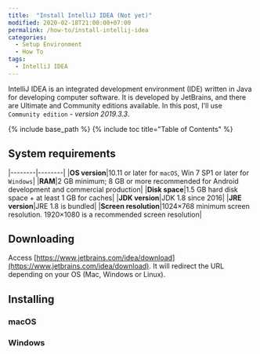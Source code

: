 ```yaml
---
title:  "Install IntelliJ IDEA (Not yet)"
modified: 2020-02-18T21:00:00+07:00
permalink: /how-to/install-intellij-idea
categories: 
  - Setup Environment
  - How To
tags:
  - IntelliJ IDEA
---
```


IntelliJ IDEA is an integrated development environment (IDE) written in Java for developing computer software. It is developed by JetBrains, and there are Ultimate and Community editions available. In this post, I'll use `Community edition` - *version 2019.3.3*.

{% include base_path %}
{% include toc title="Table of Contents" %}

## System requirements

|--------|--------|
|**OS version**|10.11 or later for `macOS`, Win 7 SP1 or later for `Windows`|
|**RAM**|2 GB minimum; 8 GB or more recommended for Android development and commercial production|
|**Disk space**|1.5 GB hard disk space + at least 1 GB for caches|
|**JDK version**|JDK 1.8 since 2016|
|**JRE version**|JRE 1.8 is bundled|
|**Screen resolution**|1024×768 minimum screen resolution. 1920×1080 is a recommended screen resolution|

## Downloading
Access [https://www.jetbrains.com/idea/download](https://www.jetbrains.com/idea/download).
It will redirect the URL depending on your OS (Mac, Windows or Linux).

## Installing
### macOS
### Windows

<!-- <figure class="half">
	<a href="{{ site.baseurl }}/images/ngoanh2n.jpg"><img src="{{ site.baseurl }}/images/ngoanh2n.jpg"></a>
	<a href="{{ site.baseurl }}/images/ngoanh2n.jpg"><img src="{{ site.baseurl }}/images/ngoanh2n.jpg"></a>
	<figcaption>Two images.</figcaption>
</figure>

![My helpful screenshot]({{ site.baseurl }}/images/ngoanh2n.jpg) -->
